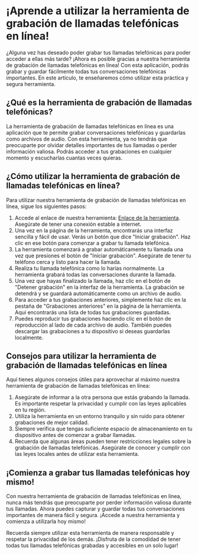 ¡Aprende a utilizar la herramienta de grabación de llamadas telefónicas en línea!
=================================================================================

¿Alguna vez has deseado poder grabar tus llamadas telefónicas para poder acceder a ellas más tarde? ¡Ahora es posible gracias a nuestra herramienta de grabación de llamadas telefónicas en línea! Con esta aplicación, podrás grabar y guardar fácilmente todas tus conversaciones telefónicas importantes. En este artículo, te enseñaremos cómo utilizar esta práctica y segura herramienta.

¿Qué es la herramienta de grabación de llamadas telefónicas?
------------------------------------------------------------

La herramienta de grabación de llamadas telefónicas en línea es una aplicación que te permite grabar conversaciones telefónicas y guardarlas como archivos de audio. Con esta herramienta, ya no tendrás que preocuparte por olvidar detalles importantes de tus llamadas o perder información valiosa. Podrás acceder a tus grabaciones en cualquier momento y escucharlas cuantas veces quieras.

¿Cómo utilizar la herramienta de grabación de llamadas telefónicas en línea?
----------------------------------------------------------------------------

Para utilizar nuestra herramienta de grabación de llamadas telefónicas en línea, sigue los siguientes pasos:

1. Accede al enlace de nuestra herramienta: [Enlace de la herramienta](https://www.onlinecalculatorsfree.com/es/tools/call-recorder.html). Asegúrate de tener una conexión estable a internet.
2. Una vez en la página de la herramienta, encontrarás una interfaz sencilla y fácil de usar. Verás un botón que dice "Iniciar grabación". Haz clic en ese botón para comenzar a grabar tu llamada telefónica.
3. La herramienta comenzará a grabar automáticamente tu llamada una vez que presiones el botón de "Iniciar grabación". Asegúrate de tener tu teléfono cerca y listo para hacer la llamada.
4. Realiza tu llamada telefónica como lo harías normalmente. La herramienta grabará todas las conversaciones durante la llamada.
5. Una vez que hayas finalizado la llamada, haz clic en el botón de "Detener grabación" en la interfaz de la herramienta. La grabación se detendrá y se guardará automáticamente como un archivo de audio.
6. Para acceder a tus grabaciones anteriores, simplemente haz clic en la pestaña de "Grabaciones anteriores" en la página de la herramienta. Aquí encontrarás una lista de todas tus grabaciones guardadas.
7. Puedes reproducir tus grabaciones haciendo clic en el botón de reproducción al lado de cada archivo de audio. También puedes descargar las grabaciones a tu dispositivo si deseas guardarlas localmente.

Consejos para utilizar la herramienta de grabación de llamadas telefónicas en línea
-----------------------------------------------------------------------------------

Aquí tienes algunos consejos útiles para aprovechar al máximo nuestra herramienta de grabación de llamadas telefónicas en línea:

1. Asegúrate de informar a la otra persona que estás grabando la llamada. Es importante respetar la privacidad y cumplir con las leyes aplicables en tu región.
2. Utiliza la herramienta en un entorno tranquilo y sin ruido para obtener grabaciones de mejor calidad.
3. Siempre verifica que tengas suficiente espacio de almacenamiento en tu dispositivo antes de comenzar a grabar llamadas.
4. Recuerda que algunas áreas pueden tener restricciones legales sobre la grabación de llamadas telefónicas. Asegúrate de conocer y cumplir con las leyes locales antes de utilizar esta herramienta.

¡Comienza a grabar tus llamadas telefónicas hoy mismo!
------------------------------------------------------

Con nuestra herramienta de grabación de llamadas telefónicas en línea, nunca más tendrás que preocuparte por perder información valiosa durante tus llamadas. Ahora puedes capturar y guardar todas tus conversaciones importantes de manera fácil y segura. ¡Accede a nuestra herramienta y comienza a utilizarla hoy mismo!

Recuerda siempre utilizar esta herramienta de manera responsable y respetar la privacidad de los demás. ¡Disfruta de la comodidad de tener todas tus llamadas telefónicas grabadas y accesibles en un solo lugar!
